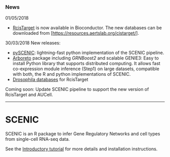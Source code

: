 ### News

01/05/2018
- [RcisTarget](https://bioconductor.org/packages/RcisTarget) is now available in Bioconductor. The new databases can be downloaded from [https://resources.aertslab.org/cistarget/]. 

30/03/2018 New releases:
- [pySCENIC](http://pyscenic.readthedocs.io): lightning-fast python implementation of the SCENIC pipeline.
- [Arboreto](https://arboreto.readthedocs.io/) package including *GRNBoost2* and scalable GENIE3: Easy to install Python library that supports distributed computing. It allows fast co-expression module inference (Step1) on large datasets, compatible with both, the R and python implementations of SCENIC.
- [Drosophila databases](https://resources.aertslab.org/cistarget/) for RcisTarget

Coming soon: 
Update SCENIC pipeline to support the new version of RcisTarget and AUCell.


---

# SCENIC

SCENIC is an R package to infer Gene Regulatory Networks and cell types from single-cell RNA-seq data. 

See the [Introductory tutorial](https://htmlpreview.github.io/?https://github.com/aertslab/SCENIC/blob/master/vignettes/SCENIC_Intro.html) for more details and installation instructions.
